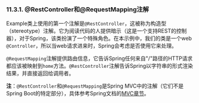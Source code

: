 
### 11.3.1. @RestController和@RequestMapping注解

Example类上使用的第一个注解是`@RestController`，这被称为构造型（stereotype）注解。它为阅读代码的人提供暗示（这是一个支持REST的控制器），对于Spring，该类扮演了一个特殊角色。在本示例中，我们的类是一个web `@Controller`，所以当web请求进来时，Spring会考虑是否使用它来处理。

`@RequestMapping`注解提供路由信息，它告诉Spring任何来自"/"路径的HTTP请求都应该被映射到`home`方法。`@RestController`注解告诉Spring以字符串的形式渲染结果，并直接返回给调用者。

**注**：`@RestController`和`@RequestMapping`是Spring MVC中的注解（它们不是Spring Boot的特定部分），具体参考Spring文档的[MVC章节](http://mvc.linesh.tw)。
